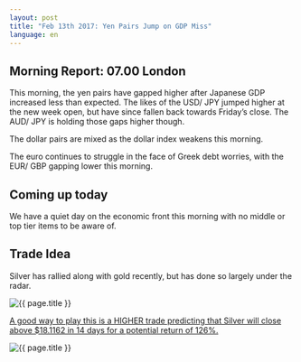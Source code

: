 ```yaml
---
layout: post
title: "Feb 13th 2017: Yen Pairs Jump on GDP Miss"
language: en
---
```

## Morning Report: 07.00 London

This morning, the yen pairs have gapped higher after Japanese GDP increased less than expected. The likes of the USD/ JPY jumped higher at the new week open, but have since fallen back towards Friday’s close. The AUD/ JPY is holding those gaps higher though.

The dollar pairs are mixed as the dollar index weakens this morning.

The euro continues to struggle in the face of Greek debt worries, with the EUR/ GBP gapping lower this morning.

## Coming up today

We have a quiet day on the economic front this morning with no middle or top tier items to be aware of.

## Trade Idea

Silver has rallied along with gold recently, but has done so largely under the radar.

<img class="post-image" src="{{ site.url }}/images/2017-02-13_07-35-57.jpg" alt="{{ page.title }}">

<a href="http://%LINK%%?currency=GBP&amp;market=metals&amp;duration_amount=14&amp;duration_units=d&amp;amount=10&amp;amount_type=payout&amp;expiry_type=duration&amp;underlying=frxXAGUSD&amp;formname=higherlower&amp;barrier=18.1162">A good way to play this is a HIGHER trade predicting that Silver will close above $18.1162 in 14 days for a potential return of 126%.</a>

<img class="post-image" src="{{ site.url }}/images/2017-02-13_07-36-58.jpg" alt="{{ page.title }}">
